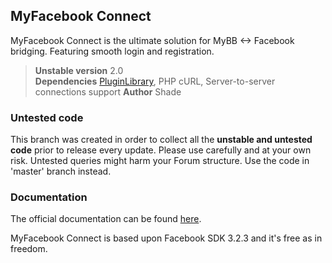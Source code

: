 ## MyFacebook Connect

MyFacebook Connect is the ultimate solution for MyBB <-> Facebook bridging. Featuring smooth login and registration.

> **Unstable version** 2.0  
> **Dependencies** [PluginLibrary](http://mods.mybb.com/view/PluginLibrary), PHP cURL, Server-to-server connections support
> **Author** Shade  

### Untested code

This branch was created in order to collect all the **unstable and untested code** prior to release every update. Please use carefully and at your own risk. Untested queries might harm your Forum structure. Use the code in 'master' branch instead.

### Documentation

The official documentation can be found [here](http://github.com/Shade-/MyFacebook-Connect/wiki).

MyFacebook Connect is based upon Facebook SDK 3.2.3 and it's free as in freedom.